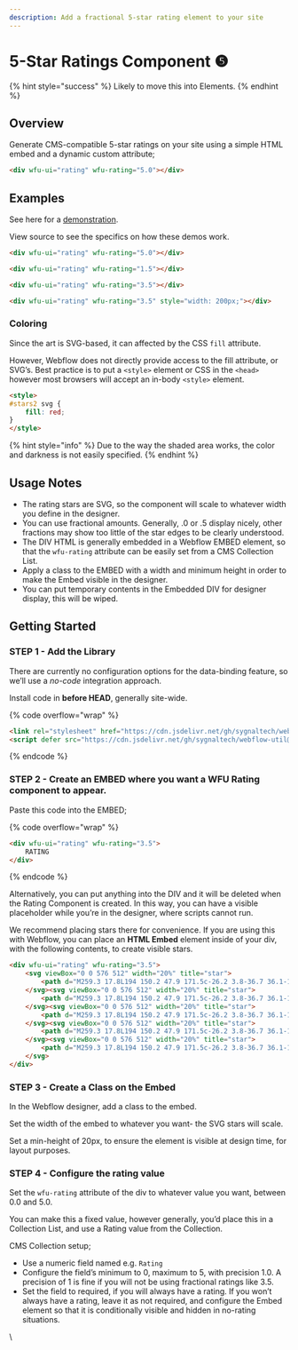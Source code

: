 ```yaml
---
description: Add a fractional 5-star rating element to your site
---
```


# 5-Star Ratings Component ❺

{% hint style="success" %}
Likely to move this into Elements.&#x20;
{% endhint %}

## Overview

Generate CMS-compatible 5-star ratings on your site using a simple HTML embed and a dynamic custom attribute;

```html
<div wfu-ui="rating" wfu-rating="5.0"></div>
```

## Examples

See here for a [demonstration](https://wfu.sygnal.com/docs/webflow-ui/ratings/).

View source to see the specifics on how these demos work.

```html
<div wfu-ui="rating" wfu-rating="5.0"></div>
```

```html
<div wfu-ui="rating" wfu-rating="1.5"></div>
```

```html
<div wfu-ui="rating" wfu-rating="3.5"></div>
```

```html
<div wfu-ui="rating" wfu-rating="3.5" style="width: 200px;"></div>
```

### Coloring <a href="#coloring" id="coloring"></a>

Since the art is SVG-based, it can affected by the CSS `fill` attribute.

However, Webflow does not directly provide access to the fill attribute, or SVG’s. Best practice is to put a `<style>` element or CSS in the `<head>` however most browsers will accept an in-body `<style>` element.

```html
<style>
#stars2 svg {
    fill: red; 
}
</style>
```

{% hint style="info" %}
Due to the way the shaded area works, the color and darkness is not easily specified.
{% endhint %}

## Usage Notes <a href="#usage-notes" id="usage-notes"></a>

* The rating stars are SVG, so the component will scale to whatever width you define in the designer.
* You can use fractional amounts. Generally, .0 or .5 display nicely, other fractions may show too little of the star edges to be clearly understood.
* The DIV HTML is generally embedded in a Webflow EMBED element, so that the `wfu-rating` attribute can be easily set from a CMS Collection List.
* Apply a class to the EMBED with a width and minimum height in order to make the Embed visible in the designer.
* You can put temporary contents in the Embedded DIV for designer display, this will be wiped.

## Getting Started <a href="#getting-started" id="getting-started"></a>

### STEP 1 - Add the Library <a href="#step-1---add-the-library" id="step-1---add-the-library"></a>

There are currently no configuration options for the data-binding feature, so we’ll use a _no-code_ integration approach.

Install code in **before HEAD**, generally site-wide.

{% code overflow="wrap" %}
```html
<link rel="stylesheet" href="https://cdn.jsdelivr.net/gh/sygnaltech/webflow-util@5.2.11/dist/css/webflow-ui.css">
<script defer src="https://cdn.jsdelivr.net/gh/sygnaltech/webflow-util@5.2.11/dist/nocode/webflow-ui.js"></script>
```
{% endcode %}

### STEP 2 - Create an EMBED where you want a WFU Rating component to appear. <a href="#step-2---create-an-embed-where-you-want-a-wfu-rating-component-to-appear" id="step-2---create-an-embed-where-you-want-a-wfu-rating-component-to-appear"></a>

Paste this code into the EMBED;

{% code overflow="wrap" %}
```html
<div wfu-ui="rating" wfu-rating="3.5">
    RATING
</div>
```
{% endcode %}

Alternatively, you can put anything into the DIV and it will be deleted when the Rating Component is created. In this way, you can have a visible placeholder while you’re in the designer, where scripts cannot run.

We recommend placing stars there for convenience. If you are using this with Webflow, you can place an **HTML Embed** element inside of your div, with the following contents, to create visible stars.

```html
<div wfu-ui="rating" wfu-rating="3.5">
    <svg viewBox="0 0 576 512" width="20%" title="star">
        <path d="M259.3 17.8L194 150.2 47.9 171.5c-26.2 3.8-36.7 36.1-17.7 54.6l105.7 103-25 145.5c-4.5 26.3 23.2 46 46.4 33.7L288 439.6l130.7 68.7c23.2 12.2 50.9-7.4 46.4-33.7l-25-145.5 105.7-103c19-18.5 8.5-50.8-17.7-54.6L382 150.2 316.7 17.8c-11.7-23.6-45.6-23.9-57.4 0z" />
    </svg><svg viewBox="0 0 576 512" width="20%" title="star">
        <path d="M259.3 17.8L194 150.2 47.9 171.5c-26.2 3.8-36.7 36.1-17.7 54.6l105.7 103-25 145.5c-4.5 26.3 23.2 46 46.4 33.7L288 439.6l130.7 68.7c23.2 12.2 50.9-7.4 46.4-33.7l-25-145.5 105.7-103c19-18.5 8.5-50.8-17.7-54.6L382 150.2 316.7 17.8c-11.7-23.6-45.6-23.9-57.4 0z" />
    </svg><svg viewBox="0 0 576 512" width="20%" title="star">
        <path d="M259.3 17.8L194 150.2 47.9 171.5c-26.2 3.8-36.7 36.1-17.7 54.6l105.7 103-25 145.5c-4.5 26.3 23.2 46 46.4 33.7L288 439.6l130.7 68.7c23.2 12.2 50.9-7.4 46.4-33.7l-25-145.5 105.7-103c19-18.5 8.5-50.8-17.7-54.6L382 150.2 316.7 17.8c-11.7-23.6-45.6-23.9-57.4 0z" />
    </svg><svg viewBox="0 0 576 512" width="20%" title="star">
        <path d="M259.3 17.8L194 150.2 47.9 171.5c-26.2 3.8-36.7 36.1-17.7 54.6l105.7 103-25 145.5c-4.5 26.3 23.2 46 46.4 33.7L288 439.6l130.7 68.7c23.2 12.2 50.9-7.4 46.4-33.7l-25-145.5 105.7-103c19-18.5 8.5-50.8-17.7-54.6L382 150.2 316.7 17.8c-11.7-23.6-45.6-23.9-57.4 0z" />
    </svg><svg viewBox="0 0 576 512" width="20%" title="star">
        <path d="M259.3 17.8L194 150.2 47.9 171.5c-26.2 3.8-36.7 36.1-17.7 54.6l105.7 103-25 145.5c-4.5 26.3 23.2 46 46.4 33.7L288 439.6l130.7 68.7c23.2 12.2 50.9-7.4 46.4-33.7l-25-145.5 105.7-103c19-18.5 8.5-50.8-17.7-54.6L382 150.2 316.7 17.8c-11.7-23.6-45.6-23.9-57.4 0z" />
    </svg>
</div>
```

### STEP 3 - Create a Class on the Embed <a href="#step-3---create-a-class-on-the-embed" id="step-3---create-a-class-on-the-embed"></a>

In the Webflow designer, add a class to the embed.

Set the width of the embed to whatever you want- the SVG stars will scale.

Set a min-height of 20px, to ensure the element is visible at design time, for layout purposes.

### STEP 4 - Configure the rating value <a href="#step-4---configure-the-rating-value" id="step-4---configure-the-rating-value"></a>

Set the `wfu-rating` attribute of the div to whatever value you want, between 0.0 and 5.0.

You can make this a fixed value, however generally, you’d place this in a Collection List, and use a Rating value from the Collection.

CMS Collection setup;

* Use a numeric field named e.g. `Rating`
* Configure the field’s minimum to 0, maximum to 5, with precision 1.0. A precision of 1 is fine if you will not be using fractional ratings like 3.5.
* Set the field to required, if you will always have a rating. If you won’t always have a rating, leave it as not required, and configure the Embed element so that it is conditionally visible and hidden in no-rating situations.



\
